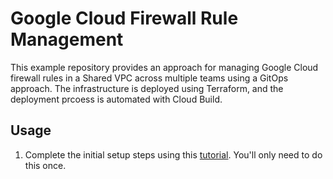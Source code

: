 # Google Cloud Firewall Rule Management
This example repository provides an approach for managing Google Cloud firewall rules in a Shared VPC across multiple teams using a GitOps approach. The infrastructure is deployed using Terraform, and the deployment prcoess is automated with Cloud Build.

## Usage
1. Complete the initial setup steps using this [tutorial](https://shell.cloud.google.com/cloudshell/editor?cloudshell_git_repo=https%3A%2F%2Fgithub.com%2Fzefdelgadillo%2Fgcp-firewall-delegation&cloudshell_git_branch=main&cloudshell_tutorial=docs%2Fsetup.md). You'll only need to do this once.